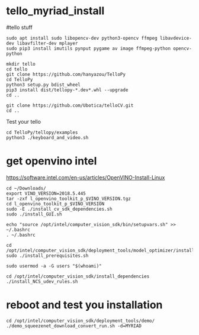# tello_myriad_install

#tello stuff

```
sudo apt install sudo libopencv-dev python3-opencv ffmpeg libavdevice-dev libavfilter-dev mplayer
sudo pip3 install imutils pynput pygame av image ffmpeg-python opencv-python
```

```
mkdir tello
cd tello
git clone https://github.com/hanyazou/TelloPy
cd TelloPy
python3 setup.py bdist_wheel
pip3 install dist/tellopy-*.dev*.whl --upgrade
cd ..
```

```
git clone https://github.com/Ubotica/telloCV.git
cd ..
```

Test your tello
```
cd TelloPy/tellopy/examples
python3 ./keyboard_and_video.sh
```



# get openvino intel
https://software.intel.com/en-us/articles/OpenVINO-Install-Linux

```
cd ~/Downloads/
export VINO_VERSION=2018.5.445
tar -zxf l_openvino_toolkit_p_$VINO_VERSION.tgz
cd l_openvino_toolkit_p_$VINO_VERSION
sudo -E ./install_cv_sdk_dependencies.sh
sudo ./install_GUI.sh

echo "source /opt/intel/computer_vision_sdk/bin/setupvars.sh" >> ~/.bashrc
. ~/.bashrc

cd /opt/intel/computer_vision_sdk/deployment_tools/model_optimizer/install_prerequisites
sudo ./install_prerequisites.sh

sudo usermod -a -G users "$(whoami)"

cd /opt/intel/computer_vision_sdk/install_dependencies
./install_NCS_udev_rules.sh 
```

# reboot and test you installation
```
cd /opt/intel/computer_vision_sdk/deployment_tools/demo/
./demo_squeezenet_download_convert_run.sh -d=MYRIAD
```


